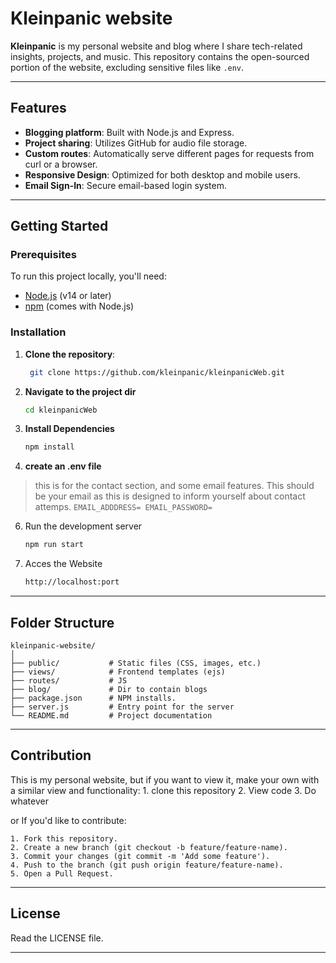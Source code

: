 # Kleinpanic website

**Kleinpanic** is my personal website and blog where I share tech-related insights, projects, and music. This repository contains the open-sourced portion of the website, excluding sensitive files like `.env`.

---

## Features

- **Blogging platform**: Built with Node.js and Express.
- **Project sharing**: Utilizes GitHub for audio file storage.
- **Custom routes**: Automatically serve different pages for requests from curl or a browser.
- **Responsive Design**: Optimized for both desktop and mobile users.
- **Email Sign-In**: Secure email-based login system.

---

## Getting Started

### Prerequisites

To run this project locally, you'll need:

- [Node.js](https://nodejs.org/en/) (v14 or later)
- [npm](https://www.npmjs.com/) (comes with Node.js)

### Installation

1. **Clone the repository**:
   ```bash
    git clone https://github.com/kleinpanic/kleinpanicWeb.git 
    ```
2. **Navigate to the project dir**
    ```bash
    cd kleinpanicWeb
    ```
3. **Install Dependencies**
    ```bash
    npm install 
    ```
4. **create an .env file**
> this is for the contact section, and some email features. This should be your email as this is designed to inform yourself about contact attemps.
    ```
    EMAIL_ADDDRESS=
    EMAIL_PASSWORD=
    ```
6. Run the development server
    ```bash
    npm run start
    ```
7. Acces the Website
    ```bash
    http://localhost:port
    ```

---

## Folder Structure

```plaintext
kleinpanic-website/
│
├── public/           # Static files (CSS, images, etc.)
├── views/            # Frontend templates (ejs)
├── routes/           # JS
├── blog/             # Dir to contain blogs
├── package.json      # NPM installs.
├── server.js         # Entry point for the server
└── README.md         # Project documentation
```

---

## Contribution

This is my personal website, but if you want to view it, make your own with a similar view and functionality:
    1. clone this repository 
    2. View code
    3. Do whatever 


or If you'd like to contribute:

    1. Fork this repository.
    2. Create a new branch (git checkout -b feature/feature-name).
    3. Commit your changes (git commit -m 'Add some feature').
    4. Push to the branch (git push origin feature/feature-name).
    5. Open a Pull Request.

---

## License 

Read the LICENSE file. 

---
